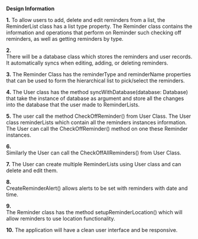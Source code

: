 **Design Information**


**1.** 
To allow users to add, delete and edit reminders from a list, the ReminderList class has a list type property. The Reminder class contains the information and operations that perform on Reminder such checking off reminders, as well as getting reminders by type.   
 
**2.**  
There will be a database class which stores the reminders and user records. It automatically syncs when editing, adding, or deleting reminders.

**3.** 
The Reminder Class has the reminderType and reminderName properties that can be used to form the hierarchical list to pick/select the reminders. 

**4.**
The User class has the method syncWithDatabase(database: Database) that take the instance of database as argument and store all the changes into the database that the user made to ReminderLists. 
  
**5.**
The user call the method CheckOffReminder() from User Class. The User class reminderLists which contain all the reminders instances information. The User can call the CheckOffReminder() method on one these Reminder instances. 
	
**6.** 	
Similarly the User can call the CheckOffAllReminders() from User Class.

**7.** 
The User can create multiple ReminderLists using User class and can delete and edit them.

**8.** 	 
CreateReminderAlert() allows alerts to be set with reminders with date and time.

**9.** 	
The Reminder class has the method setupReminderLocation() which will allow reminders to use location functionality.  

**10.** 
The application will have a clean user interface and be responsive. 





